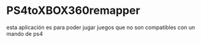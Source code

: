 # PS4toXBOX360remapper
esta aplicación es para poder jugar juegos que no son compatibles con un mando de ps4
